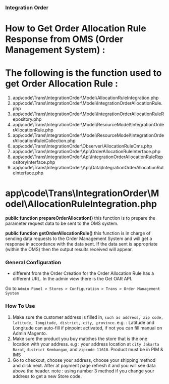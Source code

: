 ### Integration Order ###

# How to Get Order Allocation Rule Response from OMS (Order Management System) :

# The following is the function used to get Order Allocation Rule : 
1. app\code\Trans\IntegrationOrder\Model\AllocationRuleIntegration.php
2. app\code\Trans\IntegrationOrder\Model\IntegrationOrderAllocationRule.php
3. app\code\Trans\IntegrationOrder\Model\IntegrationOrderAllocationRuleRepository.php
4. app\code\Trans\IntegrationOrder\Model\ResourceModel\IntegrationOrderAllocationRule.php
5. app\code\Trans\IntegrationOrder\Model\ResourceModel\IntegrationOrderAllocationRule\Collection.php
6. app\code\Trans\IntegrationOrder\Observer\AllocationRuleOms.php
7. app\code\Trans\IntegrationOrder\Api\OrderAllocationRuleInterface.php
8. app\code\Trans\IntegrationOrder\Api\IntegrationOrderAllocationRuleRepositoryInterface.php
9. app\code\Trans\IntegrationOrder\Api\Data\IntegrationOrderAllocationRuleInterface.php

# app\code\Trans\IntegrationOrder\Model\AllocationRuleIntegration.php

**public function prepareOrderAllocation()** this function is to prepare the parameter request data to be sent to the OMS system.

**public function getOrderAllocationRule()** this function is in charge of sending data requests to the Order Management System and will get a response in accordance with the data sent. If the data sent is appropriate (within the OMS) then the output results received will appear.


### General Configuration
- different from the Order Creation for the Order Allocation Rule has a different URL. In the admin view there is the Get OAR API.

Go to `Admin Panel > Stores > Configuration > Trans > Order Management System`

### How To Use
1. Make sure the customer address is filled in, `such as address, zip code, latitude, longitude, district, city, province`. 
   e.g. : Latitude and Longitude can auto-fill if pinpoint activated, if not you can fill manual on Admin Magento.
2. Make sure the product you buy matches the store that is the one location with your address.
   e.g  : your address location at `city Jakarta Barat`, `district Kembangan`, and `zipcode 11610`. Product must be in PIM & IMS
3. Go to checkout, choose your address, choose your shipping method and click next. After at payment page refresh it and 
   you will see data above the header.
   note : using number 3 method if you change your address to get a new Store code. 


